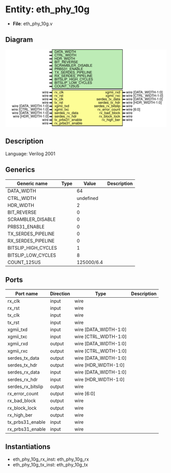 # Entity: eth_phy_10g

- **File**: eth_phy_10g.v
## Diagram

![Diagram](eth_phy_10g.svg "Diagram")
## Description

Language: Verilog 2001
 
## Generics

| Generic name        | Type | Value      | Description |
| ------------------- | ---- | ---------- | ----------- |
| DATA_WIDTH          |      | 64         |             |
| CTRL_WIDTH          |      | undefined  |             |
| HDR_WIDTH           |      | 2          |             |
| BIT_REVERSE         |      | 0          |             |
| SCRAMBLER_DISABLE   |      | 0          |             |
| PRBS31_ENABLE       |      | 0          |             |
| TX_SERDES_PIPELINE  |      | 0          |             |
| RX_SERDES_PIPELINE  |      | 0          |             |
| BITSLIP_HIGH_CYCLES |      | 1          |             |
| BITSLIP_LOW_CYCLES  |      | 8          |             |
| COUNT_125US         |      | 125000/6.4 |             |
## Ports

| Port name         | Direction | Type                  | Description |
| ----------------- | --------- | --------------------- | ----------- |
| rx_clk            | input     | wire                  |             |
| rx_rst            | input     | wire                  |             |
| tx_clk            | input     | wire                  |             |
| tx_rst            | input     | wire                  |             |
| xgmii_txd         | input     | wire [DATA_WIDTH-1:0] |             |
| xgmii_txc         | input     | wire [CTRL_WIDTH-1:0] |             |
| xgmii_rxd         | output    | wire [DATA_WIDTH-1:0] |             |
| xgmii_rxc         | output    | wire [CTRL_WIDTH-1:0] |             |
| serdes_tx_data    | output    | wire [DATA_WIDTH-1:0] |             |
| serdes_tx_hdr     | output    | wire [HDR_WIDTH-1:0]  |             |
| serdes_rx_data    | input     | wire [DATA_WIDTH-1:0] |             |
| serdes_rx_hdr     | input     | wire [HDR_WIDTH-1:0]  |             |
| serdes_rx_bitslip | output    | wire                  |             |
| rx_error_count    | output    | wire [6:0]            |             |
| rx_bad_block      | output    | wire                  |             |
| rx_block_lock     | output    | wire                  |             |
| rx_high_ber       | output    | wire                  |             |
| tx_prbs31_enable  | input     | wire                  |             |
| rx_prbs31_enable  | input     | wire                  |             |
## Instantiations

- eth_phy_10g_rx_inst: eth_phy_10g_rx
- eth_phy_10g_tx_inst: eth_phy_10g_tx
